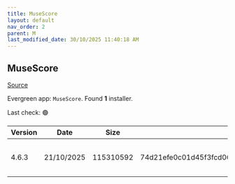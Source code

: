 ```yaml
---
title: MuseScore
layout: default
nav_order: 2
parent: M
last_modified_date: 30/10/2025 11:40:18 AM
---
```


## MuseScore

[Source](https://musescore.org/)

Evergreen app: `MuseScore`. Found **1** installer.

Last check: 🟢

| Version | Date       | Size      | Sha256                                                           | Architecture | InstallerType | Type | URI                                                                                                                                                                                                                        |
| ------- | ---------- | --------- | ---------------------------------------------------------------- | ------------ | ------------- | ---- | -------------------------------------------------------------------------------------------------------------------------------------------------------------------------------------------------------------------------- |
| 4.6.3   | 21/10/2025 | 115310592 | 74d21efe0c01d45f3fcd0616c0cc75c5fb1dbacb5902b85a0169c857ba35eb9b | x64          | Default       | msi  | [https://github.com/musescore/MuseScore/releases/download/v4.6.3/MuseScore-Studio-4.6.3.252940956-x86_64.msi](https://github.com/musescore/MuseScore/releases/download/v4.6.3/MuseScore-Studio-4.6.3.252940956-x86_64.msi) |
